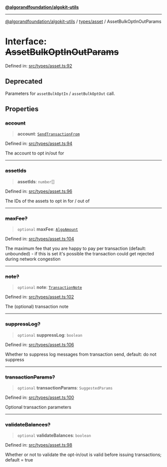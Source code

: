 [**@algorandfoundation/algokit-utils**](../../../README.md)

***

[@algorandfoundation/algokit-utils](../../../README.md) / [types/asset](../README.md) / AssetBulkOptInOutParams

# Interface: ~~AssetBulkOptInOutParams~~

Defined in: [src/types/asset.ts:92](https://github.com/algorandfoundation/algokit-utils-ts/blob/main/src/types/asset.ts#L92)

## Deprecated

Parameters for `assetBulkOptIn` / `assetBulkOptOut` call.

## Properties

### ~~account~~

> **account**: [`SendTransactionFrom`](../../transaction/type-aliases/SendTransactionFrom.md)

Defined in: [src/types/asset.ts:94](https://github.com/algorandfoundation/algokit-utils-ts/blob/main/src/types/asset.ts#L94)

The account to opt in/out for

***

### ~~assetIds~~

> **assetIds**: `number`[]

Defined in: [src/types/asset.ts:96](https://github.com/algorandfoundation/algokit-utils-ts/blob/main/src/types/asset.ts#L96)

The IDs of the assets to opt in for / out of

***

### ~~maxFee?~~

> `optional` **maxFee**: [`AlgoAmount`](../../amount/classes/AlgoAmount.md)

Defined in: [src/types/asset.ts:104](https://github.com/algorandfoundation/algokit-utils-ts/blob/main/src/types/asset.ts#L104)

The maximum fee that you are happy to pay per transaction (default: unbounded) - if this is set it's possible the transaction could get rejected during network congestion

***

### ~~note?~~

> `optional` **note**: [`TransactionNote`](../../transaction/type-aliases/TransactionNote.md)

Defined in: [src/types/asset.ts:102](https://github.com/algorandfoundation/algokit-utils-ts/blob/main/src/types/asset.ts#L102)

The (optional) transaction note

***

### ~~suppressLog?~~

> `optional` **suppressLog**: `boolean`

Defined in: [src/types/asset.ts:106](https://github.com/algorandfoundation/algokit-utils-ts/blob/main/src/types/asset.ts#L106)

Whether to suppress log messages from transaction send, default: do not suppress

***

### ~~transactionParams?~~

> `optional` **transactionParams**: `SuggestedParams`

Defined in: [src/types/asset.ts:100](https://github.com/algorandfoundation/algokit-utils-ts/blob/main/src/types/asset.ts#L100)

Optional transaction parameters

***

### ~~validateBalances?~~

> `optional` **validateBalances**: `boolean`

Defined in: [src/types/asset.ts:98](https://github.com/algorandfoundation/algokit-utils-ts/blob/main/src/types/asset.ts#L98)

Whether or not to validate the opt-in/out is valid before issuing transactions; default = true
